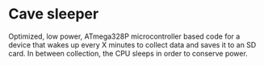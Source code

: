 # Cave sleeper
Optimized, low power, ATmega328P microcontroller based code for a device that wakes up every X minutes to collect data and saves it to an SD card. In between collection, the CPU sleeps in order to conserve power.

